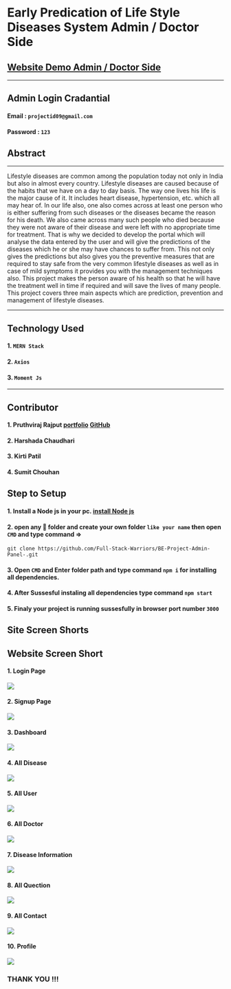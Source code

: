 # Early Predication of Life Style Diseases System Admin / Doctor Side
## [Website Demo Admin / Doctor Side](https://ehealthcarefordoctor.netlify.app)
-------

## Admin Login Cradantial
  #### Email : `projectid09@gmail.com`
  #### Password : `123`

## Abstract 
-------
  Lifestyle diseases are common among the population today not only in India but also in almost every country. Lifestyle diseases are caused because of the habits that we have on a day to day basis. The way one lives his life is the major cause of it. It includes heart disease, hypertension, etc. which all may hear of. In our life also, one also comes across at least one person who is either suffering from such diseases or the diseases became the reason for his death. We also came across many such people who died because they were not aware of their disease and were left with no appropriate time for treatment.
  That is why we decided to develop the portal which will analyse the data entered by the user and will give the predictions of the diseases which he or she may have chances to suffer from. This not only gives the predictions but also gives you the preventive measures that are required to stay safe from the very common lifestyle diseases as well as in case of mild symptoms it provides you with the management techniques also. This project makes the person aware of his health so that he will have the treatment well in time if required and will save the lives of many people. This project covers three main aspects which are prediction, prevention and management of lifestyle diseases.

--------
## Technology Used
#### 1. `MERN Stack`
#### 2. `Axios`
#### 3. `Moment Js`

------
    
## Contributor
    
   #### 1. Pruthviraj Rajput [portfolio](https://pruthvirajrajput.great-site.net/) [GitHub](https://github.com/pruthvi7384)
   #### 2. Harshada Chaudhari 
   #### 3. Kirti Patil
   #### 4. Sumit Chouhan 

## Step to Setup

#### 1. Install a Node js in your pc. [install Node js](https://nodejs.org/en/)
#### 2. open any 📂 folder and create your own folder `like your name` then open `CMD` and type command =>
    git clone https://github.com/Full-Stack-Warriors/BE-Project-Admin-Panel-.git
#### 3. Open `CMD` and Enter folder path and type command `npm i` for installing all dependencies.
#### 4. After Sussesful instaling all dependencies type command `npm start`
#### 5. Finaly your project is running sussesfully in browser port number `3000`


Site Screen Shorts 
-----
Website Screen Short
----

#### 1. Login Page

<img src="https://github.com/Full-Stack-Warriors/Project-Report/blob/master/Diagram/doctor%20login.png">

#### 2. Signup Page

<img src="https://github.com/Full-Stack-Warriors/Project-Report/blob/master/Diagram/signup.png">

#### 3. Dashboard

<img src="https://github.com/Full-Stack-Warriors/Project-Report/blob/master/Diagram/Dashboard.png">

#### 4. All Disease

<img src="https://github.com/Full-Stack-Warriors/Project-Report/blob/master/Diagram/all%20diseases.png">

#### 5. All User

<img src="https://github.com/Full-Stack-Warriors/Project-Report/blob/master/Diagram/all%20user.png">

#### 6. All Doctor

<img src="https://github.com/Full-Stack-Warriors/Project-Report/blob/master/Diagram/all%20doctor.png">

#### 7. Disease Information

<img src="https://github.com/Full-Stack-Warriors/Project-Report/blob/master/Diagram/disease%20info.png">

#### 8. All Quection

<img src="https://github.com/Full-Stack-Warriors/Project-Report/blob/master/Diagram/quection%20doctor.png">

#### 9. All Contact 

<img src="https://github.com/Full-Stack-Warriors/Project-Report/blob/master/Diagram/contact%20doctor.png">

#### 10. Profile

<img src="https://github.com/Full-Stack-Warriors/Project-Report/blob/master/Diagram/profile.png">


### THANK YOU !!!
